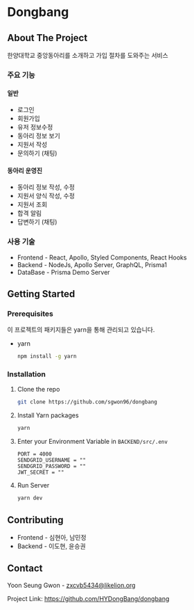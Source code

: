 # Dongbang

<!-- ABOUT THE PROJECT -->
## About The Project

한양대학교 중앙동아리를 소개하고 가입 절차를 도와주는 서비스

### 주요 기능

#### 일반 

- 로그인
- 회원가입
- 유저 정보수정
- 동아리 정보 보기
- 지원서 작성
- 문의하기 (채팅)

#### 동아리 운영진

- 동아리 정보 작성, 수정
- 지원서 양식 작성, 수정
- 지원서 조회
- 합격 알림
- 답변하기 (채팅)


### 사용 기술

- Frontend - React, Apollo, Styled Components, React Hooks
- Backend - NodeJs, Apollo Server, GraphQL, Prisma1
- DataBase - Prisma Demo Server


<!-- GETTING STARTED -->
## Getting Started

### Prerequisites

이 프로젝트의 패키지들은 yarn을 통해 관리되고 있습니다. 
* yarn
  ```sh
  npm install -g yarn
  ```

### Installation

1. Clone the repo
   ```sh
   git clone https://github.com/sgwon96/dongbang
   ```
2. Install Yarn packages
   ```sh
   yarn
   ```
3. Enter your Environment Variable in `BACKEND/src/.env`
   ```JS
   PORT = 4000
   SENDGRID_USERNAME = ""
   SENDGRID_PASSWORD = ""
   JWT_SECRET = ""
   ```
4. Run Server
   ```sh
   yarn dev
   ```


<!-- CONTRIBUTING -->
## Contributing

- Frontend - 심현아, 남민정
- Backend - 이도현, 윤승권

<!-- CONTACT -->
## Contact

Yoon Seung Gwon - zxcvb5434@likelion.org

Project Link: https://github.com/HYDongBang/dongbang



